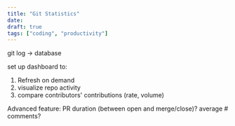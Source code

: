 ```yaml
---
title: "Git Statistics"
date: 
draft: true
tags: ["coding", "productivity"]
---
```


git log -> database

set up dashboard to:

1. Refresh on demand
2. visualize repo activity
3. compare contributors' contributions (rate, volume)

Advanced feature: PR duration (between open and merge/close)? average # comments?
